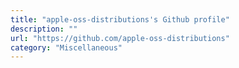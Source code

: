```yaml
---
title: "apple-oss-distributions's Github profile"
description: ""
url: "https://github.com/apple-oss-distributions"
category: "Miscellaneous"
---
```

